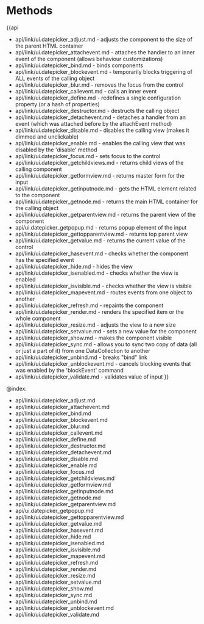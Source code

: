 Methods
=======

{{api
- api/link/ui.datepicker_adjust.md - adjusts the component to the size of the parent HTML container
- api/link/ui.datepicker_attachevent.md - attaches the handler to an inner event of the component (allows behaviour customizations)
- api/link/ui.datepicker_bind.md - binds components
- api/link/ui.datepicker_blockevent.md - temporarily blocks triggering of ALL events of the calling object
- api/link/ui.datepicker_blur.md - removes the focus from the control
- api/link/ui.datepicker_callevent.md - calls an inner event
- api/link/ui.datepicker_define.md - redefines a single configuration property (or a hash of properties)
- api/link/ui.datepicker_destructor.md - destructs the calling object
- api/link/ui.datepicker_detachevent.md - detaches a handler from an event (which was attached before by the attachEvent method)
- api/link/ui.datepicker_disable.md - disables the calling view (makes it dimmed and unclickable)
- api/link/ui.datepicker_enable.md - enables the calling view that was disabled by the 'disable' method
- api/link/ui.datepicker_focus.md - sets focus to the control
- api/link/ui.datepicker_getchildviews.md - returns child views of the calling component
- api/link/ui.datepicker_getformview.md - returns master form for the input
- api/link/ui.datepicker_getinputnode.md - gets the HTML element related to the component
- api/link/ui.datepicker_getnode.md - returns the main HTML container for the calling object
- api/link/ui.datepicker_getparentview.md - returns the parent view of the component
- api/ui.datepicker_getpopup.md - returns popup element of the input
- api/link/ui.datepicker_gettopparentview.md - returns top parent view
- api/link/ui.datepicker_getvalue.md - returns the current value of the control
- api/link/ui.datepicker_hasevent.md - checks whether the component has the specified event
- api/link/ui.datepicker_hide.md - hides the view
- api/link/ui.datepicker_isenabled.md - checks whether the view is enabled
- api/link/ui.datepicker_isvisible.md - checks whether the view is visible
- api/link/ui.datepicker_mapevent.md - routes events from one object to another
- api/link/ui.datepicker_refresh.md - repaints the component
- api/link/ui.datepicker_render.md - renders the specified item or the whole component
- api/link/ui.datepicker_resize.md - adjusts the view to a new size
- api/link/ui.datepicker_setvalue.md - sets a new value for the component
- api/link/ui.datepicker_show.md - makes the component visible
- api/link/ui.datepicker_sync.md - allows you to sync two copy of data (all or just a part of it) from one DataCollection to another
- api/link/ui.datepicker_unbind.md - breaks "bind" link
- api/link/ui.datepicker_unblockevent.md - cancels blocking events that was enabled by the 'blockEvent' command
- api/link/ui.datepicker_validate.md - validates value of input
}}

@index:
- api/link/ui.datepicker_adjust.md
- api/link/ui.datepicker_attachevent.md
- api/link/ui.datepicker_bind.md
- api/link/ui.datepicker_blockevent.md
- api/link/ui.datepicker_blur.md
- api/link/ui.datepicker_callevent.md
- api/link/ui.datepicker_define.md
- api/link/ui.datepicker_destructor.md
- api/link/ui.datepicker_detachevent.md
- api/link/ui.datepicker_disable.md
- api/link/ui.datepicker_enable.md
- api/link/ui.datepicker_focus.md
- api/link/ui.datepicker_getchildviews.md
- api/link/ui.datepicker_getformview.md
- api/link/ui.datepicker_getinputnode.md
- api/link/ui.datepicker_getnode.md
- api/link/ui.datepicker_getparentview.md
- api/ui.datepicker_getpopup.md
- api/link/ui.datepicker_gettopparentview.md
- api/link/ui.datepicker_getvalue.md
- api/link/ui.datepicker_hasevent.md
- api/link/ui.datepicker_hide.md
- api/link/ui.datepicker_isenabled.md
- api/link/ui.datepicker_isvisible.md
- api/link/ui.datepicker_mapevent.md
- api/link/ui.datepicker_refresh.md
- api/link/ui.datepicker_render.md
- api/link/ui.datepicker_resize.md
- api/link/ui.datepicker_setvalue.md
- api/link/ui.datepicker_show.md
- api/link/ui.datepicker_sync.md
- api/link/ui.datepicker_unbind.md
- api/link/ui.datepicker_unblockevent.md
- api/link/ui.datepicker_validate.md


